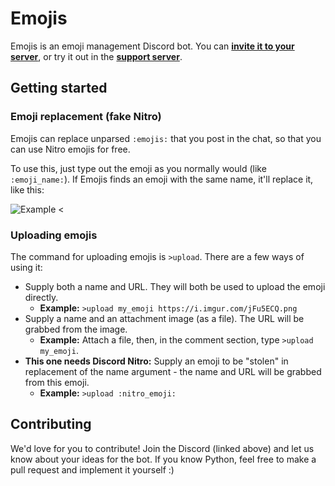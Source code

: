 # Emojis
Emojis is an emoji management Discord bot. You can **[invite it to your server](https://discord.com/oauth2/authorize?client_id=749301838859337799&permissions=1946545248&scope=bot)**, or try it out in the **[support server](https://discord.gg/wzG9Y8s)**.

## Getting started
### Emoji replacement (fake Nitro)
Emojis can replace unparsed `:emojis:` that you post in the chat, so that you can use Nitro emojis for free. 

To use this, just type out the emoji as you normally would (like `:emoji_name:`). If Emojis finds an emoji with the same name, it'll replace it, like this:

![Example <](https://i.imgur.com/jFu5ECQ.png "Example")

### Uploading emojis
The command for uploading emojis is `>upload`. There are a few ways of using it:
- Supply both a name and URL. They will both be used to upload the emoji directly.
    - **Example:** `>upload my_emoji https://i.imgur.com/jFu5ECQ.png`
- Supply a name and an attachment image (as a file). The URL will be grabbed from the image.
    - **Example:** Attach a file, then, in the comment section, type `>upload my_emoji`.
- **This one needs Discord Nitro:** Supply an emoji to be "stolen" in replacement of the name argument - the name and URL will be grabbed from this emoji.
    - **Example:** `>upload :nitro_emoji:`
    
## Contributing
We'd love for you to contribute! Join the Discord (linked above) and let us know about your ideas for the bot. If you know Python, feel free to make a pull request and implement it yourself :)